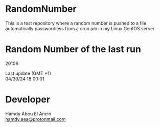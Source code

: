 # RandomNumber    
This is a test repository where a random number is pushed to a file automatically passwordless from a cron job in my Linux CentOS server    
# Random Number of the last run   
20106
      
Last update (GMT +1)    
04/30/24 18:00:01
# Developer    
Hamdy Abou El Anein   
hamdy.aea@protonmail.com
